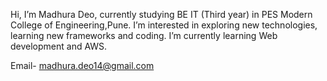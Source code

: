 Hi, I’m Madhura Deo, currently studying BE IT (Third year) in PES Modern College of Engineering,Pune.
I’m interested in exploring new technologies, learning new frameworks and coding.
I’m currently learning Web development and AWS.

Email- madhura.deo14@gmail.com


